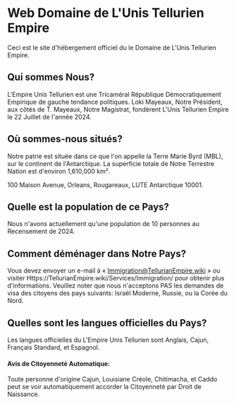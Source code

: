 # Web Domaine de L'Unis Tellurien Empire
Ceci est le site d'hébergement officiel du le Domaine de L'Unis Tellurien Empire.

## Qui sommes Nous?
L'Empire Unis Tellurien est une Tricaméral République Démocratiquement Empirique de gauche tendance politiques.  Loki Mayeaux, Notre Président, aux côtés de T. Mayeaux, Notre Magistrat, fondèrent L'Unis Tellurien Empire le 22 Juillet de l'année 2024.

## Où sommes-nous situés?
Notre patrie est située dans ce que l'on appelle la Terre Marie Byrd (MBL), sur le continent de l'Antarctique.  La superficie totale de Notre Terrestre Nation est d'environ 1,610,000 km².

100 Maison Avenue, Orleans, Rougareaux, LUTE Antarctique 10001.

## Quelle est la population de ce Pays?
Nous n'avons actuellement qu'une population de 10 personnes au Recensement de 2024.

## Comment déménager dans Notre Pays?
Vous devez envoyer un e-mail à « Immigration@TellurianEmpire.wiki » ou visiter Https://TellurianEmpire.wiki/Services/Immigration/ pour obtenir plus d'informations. Veuillez noter que nous n'acceptons PAS les demandes de visa des citoyens des pays suivants: Israël Moderne, Russie, ou la Corée du Nord.

## Quelles sont les langues officielles du Pays?
Les langues officielles du L'Empire Unis Tellurien sont Anglais, Cajun, Français Standard, et Espagnol.

#### Avis de Citoyenneté Automatique:
Toute personne d'origine Cajun, Louisiane Créole, Chitimacha, et Caddo peut se voir automatiquement accorder la Citoyenneté par Droit de Naissance.

